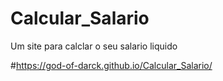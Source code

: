 # Calcular_Salario
 Um site para calclar o seu salario liquido 

#https://god-of-darck.github.io/Calcular_Salario/
